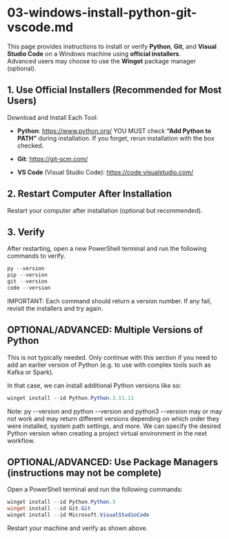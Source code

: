 # 03-windows-install-python-git-vscode.md

This page provides instructions to install or verify **Python**, **Git**, and **Visual Studio Code** on a Windows machine using **official installers**.  
Advanced users may choose to use the **Winget** package manager (optional).

## 1. Use Official Installers (Recommended for Most Users)

Download and Install Each Tool:

- **Python**: <https://www.python.org/>
  YOU MUST check **“Add Python to PATH”** during installation. If you forget, rerun installation with the box checked.

- **Git**: <https://git-scm.com/>

- **VS Code** (Visual Studio Code): <https://code.visualstudio.com/>

## 2. Restart Computer After Installation

Restart your computer after installation (optional but recommended).

## 3. Verify

After restarting, open a new PowerShell terminal and run the following commands to verify. 

```powershell
py --version
pip --version
git --version
code --version
```

IMPORTANT: Each command should return a version number.
If any fail, revisit the installers and try again. 

## OPTIONAL/ADVANCED: Multiple Versions of Python

This is not typically needed. 
Only continue with this section if you need to add an earlier version of Python (e.g. to use with complex tools such as Kafka or Spark).

In that case, we can install additional Python versions like so:

```powershell
winget install --id Python.Python.3.11.11
```

Note: py --version and python --version and python3 --version may or may not work and may return different versions depending on which order they were installed, system path settings, and more. 
We can specify the desired Python version when creating a project virtual environment in the next workflow.

## OPTIONAL/ADVANCED: Use Package Managers (instructions may not be complete)

Open a PowerShell terminal and run the following commands:

```powershell
winget install --id Python.Python.3
winget install --id Git.Git
winget install --id Microsoft.VisualStudioCode
```
Restart your machine and verify as shown above. 

